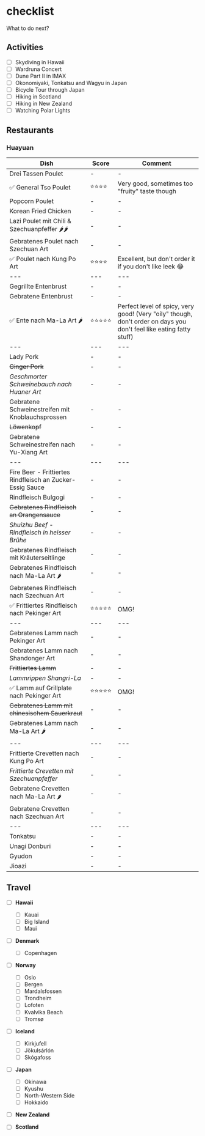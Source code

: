 # checklist
What to do next?

## Activities

- [ ] Skydiving in Hawaii
- [ ] Wardruna Concert
- [ ] Dune Part II in IMAX
- [ ] Okonomiyaki, Tonkatsu and Wagyu in Japan
- [ ] Bicycle Tour through Japan
- [ ] Hiking in Scotland
- [ ] Hiking in New Zealand
- [ ] Watching Polar Lights

## Restaurants

### Huayuan
| Dish | Score | Comment |
| --- | --- | --- |
| Drei Tassen Poulet| - | - |
| ✅ General Tso Poulet | ⭐⭐⭐⭐ | Very good, sometimes too "fruity" taste though |
| Popcorn Poulet | - | - |
| Korean Fried Chicken | - | - |
| Lazi Poulet mit Chili & Szechuanpfeffer 🌶🌶 | - | - |
| Gebratenes Poulet nach Szechuan Art | - | - |
| ✅ Poulet nach Kung Po Art | ⭐⭐⭐⭐ | Excellent, but don't order it if you don't like leek 😂 |
| --- | --- | --- |
| Gegrillte Entenbrust | - | - |
| Gebratene Entenbrust | - | - |
| ✅ Ente nach Ma-La Art 🌶 | ⭐⭐⭐⭐⭐ | Perfect level of spicy, very good! (Very "oily" though, don't order on days you don't feel like eating fatty stuff) |
| --- | --- | --- |
| Lady Pork | - | - |
| ~~Ginger Pork~~ | - | - |
| *Geschmorter Schweinebauch nach Huaner Art* | - | - |
| Gebratene Schweinestreifen mit Knoblauchsprossen | - | - |
| ~~Löwenkopf~~ | - | - |
| Gebratene Schweinestreifen nach Yu-Xiang Art | - | - |
| --- | --- | --- |
| Fire Beer - Frittiertes Rindfleisch an Zucker-Essig Sauce | - | - |
| Rindfleisch Bulgogi | - | - |
| ~~Gebratenes Rindfleisch an Orangensauce~~ | - | - |
| *Shuizhu Beef - Rindfleisch in heisser Brühe* | - | - |
| Gebratenes Rindfleisch mit Kräuterseitlinge | - | - |
| Gebratenes Rindfleisch nach Ma-La Art 🌶 | - | - |
| Gebratenes Rindfleisch nach Szechuan Art  | - | - |
| ✅ Frittiertes Rindfleisch nach Pekinger Art | ⭐⭐⭐⭐⭐ | OMG! |
| --- | --- | --- |
| Gebratenes Lamm nach Pekinger Art | - | - |
| Gebratenes Lamm nach Shandonger Art | - | - |
| ~~Frittiertes Lamm~~ | - | - |
| *Lammrippen Shangri-La* | - | - |
| ✅ Lamm auf Grillplate nach Pekinger Art | ⭐⭐⭐⭐⭐ | OMG! |
| ~~Gebratenes Lamm mit chinesischem Sauerkraut~~ | - | - |
| Gebratenes Lamm nach Ma-La Art 🌶 | - | - |
| --- | --- | --- |
| Frittierte Crevetten nach Kung Po Art | - | - |
| *Frittierte Crevetten mit Szechuanpfeffer* | - | - |
| Gebratene Crevetten nach Ma-La Art 🌶 | - | - |
| Gebratene Crevetten nach Szechuan Art | - | - |
| --- | --- | --- |
| Tonkatsu | - | - |
| Unagi Donburi | - | - |
| Gyudon | - | - |
| Jioazi | - | - |

## Travel

- [ ] **Hawaii**
  - [ ] Kauai
  - [ ] Big Island
  - [ ] Maui

- [ ] **Denmark**
  - [ ] Copenhagen

- [ ] **Norway**
  - [ ] Oslo
  - [ ] Bergen
  - [ ] Mardalsfossen
  - [ ] Trondheim
  - [ ] Lofoten
  - [ ] Kvalvika Beach
  - [ ] Tromsø

- [ ] **Iceland**
  - [ ] Kirkjufell
  - [ ] Jökulsárlón
  - [ ] Skógafoss

- [ ] **Japan**
  - [ ] Okinawa
  - [ ] Kyushu
  - [ ] North-Western Side
  - [ ] Hokkaido

- [ ] **New Zealand**

- [ ] **Scotland**

